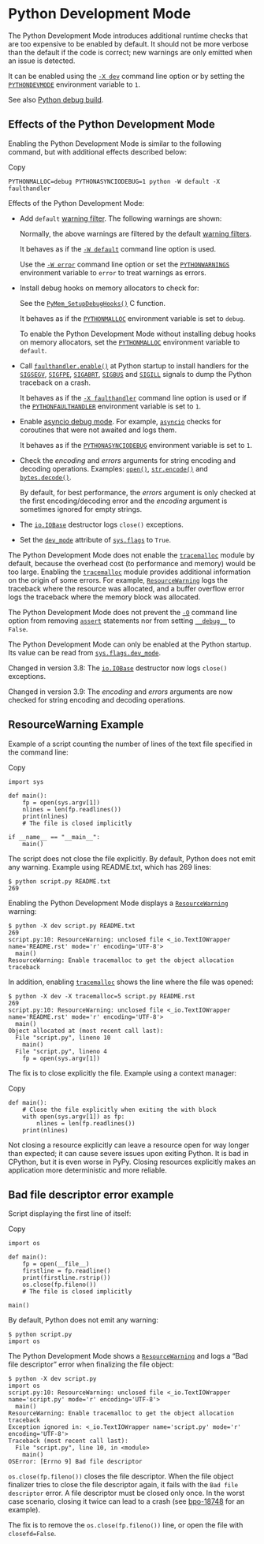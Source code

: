 Python Development Mode
=======================

The Python Development Mode introduces additional runtime checks that are too
expensive to be enabled by default. It should not be more verbose than the
default if the code is correct; new warnings are only emitted when an issue is
detected.

It can be enabled using the [`-X dev`](../using/cmdline.html#cmdoption-X) command line option or by
setting the [`PYTHONDEVMODE`](../using/cmdline.html#envvar-PYTHONDEVMODE) environment variable to `1`.

See also [Python debug build](../using/configure.html#debug-build).

Effects of the Python Development Mode
--------------------------------------

Enabling the Python Development Mode is similar to the following command, but
with additional effects described below:

Copy

```
PYTHONMALLOC=debug PYTHONASYNCIODEBUG=1 python -W default -X faulthandler

```

Effects of the Python Development Mode:

* Add `default` [warning filter](warnings.html#describing-warning-filters). The
  following warnings are shown:

  Normally, the above warnings are filtered by the default [warning
  filters](warnings.html#describing-warning-filters).

  It behaves as if the [`-W default`](../using/cmdline.html#cmdoption-W) command line option is used.

  Use the [`-W error`](../using/cmdline.html#cmdoption-W) command line option or set the
  [`PYTHONWARNINGS`](../using/cmdline.html#envvar-PYTHONWARNINGS) environment variable to `error` to treat warnings
  as errors.
* Install debug hooks on memory allocators to check for:

  See the [`PyMem_SetupDebugHooks()`](../c-api/memory.html#c.PyMem_SetupDebugHooks "PyMem_SetupDebugHooks") C function.

  It behaves as if the [`PYTHONMALLOC`](../using/cmdline.html#envvar-PYTHONMALLOC) environment variable is set to
  `debug`.

  To enable the Python Development Mode without installing debug hooks on
  memory allocators, set the [`PYTHONMALLOC`](../using/cmdline.html#envvar-PYTHONMALLOC) environment variable to
  `default`.
* Call [`faulthandler.enable()`](faulthandler.html#faulthandler.enable "faulthandler.enable") at Python startup to install handlers for
  the [`SIGSEGV`](signal.html#signal.SIGSEGV "signal.SIGSEGV"), [`SIGFPE`](signal.html#signal.SIGFPE "signal.SIGFPE"),
  [`SIGABRT`](signal.html#signal.SIGABRT "signal.SIGABRT"), [`SIGBUS`](signal.html#signal.SIGBUS "signal.SIGBUS") and
  [`SIGILL`](signal.html#signal.SIGILL "signal.SIGILL") signals to dump the Python traceback on a crash.

  It behaves as if the [`-X faulthandler`](../using/cmdline.html#cmdoption-X) command line option is
  used or if the [`PYTHONFAULTHANDLER`](../using/cmdline.html#envvar-PYTHONFAULTHANDLER) environment variable is set to
  `1`.
* Enable [asyncio debug mode](asyncio-dev.html#asyncio-debug-mode). For example,
  [`asyncio`](asyncio.html#module-asyncio "asyncio: Asynchronous I/O.") checks for coroutines that were not awaited and logs them.

  It behaves as if the [`PYTHONASYNCIODEBUG`](../using/cmdline.html#envvar-PYTHONASYNCIODEBUG) environment variable is set
  to `1`.
* Check the *encoding* and *errors* arguments for string encoding and decoding
  operations. Examples: [`open()`](functions.html#open "open"), [`str.encode()`](stdtypes.html#str.encode "str.encode") and
  [`bytes.decode()`](stdtypes.html#bytes.decode "bytes.decode").

  By default, for best performance, the *errors* argument is only checked at
  the first encoding/decoding error and the *encoding* argument is sometimes
  ignored for empty strings.
* The [`io.IOBase`](io.html#io.IOBase "io.IOBase") destructor logs `close()` exceptions.
* Set the [`dev_mode`](sys.html#sys.flags.dev_mode "sys.flags.dev_mode") attribute of [`sys.flags`](sys.html#sys.flags "sys.flags") to
  `True`.

The Python Development Mode does not enable the [`tracemalloc`](tracemalloc.html#module-tracemalloc "tracemalloc: Trace memory allocations.") module by
default, because the overhead cost (to performance and memory) would be too
large. Enabling the [`tracemalloc`](tracemalloc.html#module-tracemalloc "tracemalloc: Trace memory allocations.") module provides additional information
on the origin of some errors. For example, [`ResourceWarning`](exceptions.html#ResourceWarning "ResourceWarning") logs the
traceback where the resource was allocated, and a buffer overflow error logs
the traceback where the memory block was allocated.

The Python Development Mode does not prevent the [`-O`](../using/cmdline.html#cmdoption-O) command line
option from removing [`assert`](../reference/simple_stmts.html#assert) statements nor from setting
[`__debug__`](constants.html#debug__ "__debug__") to `False`.

The Python Development Mode can only be enabled at the Python startup. Its
value can be read from [`sys.flags.dev_mode`](sys.html#sys.flags "sys.flags").

Changed in version 3.8: The [`io.IOBase`](io.html#io.IOBase "io.IOBase") destructor now logs `close()` exceptions.

Changed in version 3.9: The *encoding* and *errors* arguments are now checked for string encoding
and decoding operations.

ResourceWarning Example
-----------------------

Example of a script counting the number of lines of the text file specified in
the command line:

Copy

```
import sys

def main():
    fp = open(sys.argv[1])
    nlines = len(fp.readlines())
    print(nlines)
    # The file is closed implicitly

if __name__ == "__main__":
    main()

```

The script does not close the file explicitly. By default, Python does not emit
any warning. Example using README.txt, which has 269 lines:

```
$ python script.py README.txt
269

```

Enabling the Python Development Mode displays a [`ResourceWarning`](exceptions.html#ResourceWarning "ResourceWarning") warning:

```
$ python -X dev script.py README.txt
269
script.py:10: ResourceWarning: unclosed file <_io.TextIOWrapper name='README.rst' mode='r' encoding='UTF-8'>
  main()
ResourceWarning: Enable tracemalloc to get the object allocation traceback

```

In addition, enabling [`tracemalloc`](tracemalloc.html#module-tracemalloc "tracemalloc: Trace memory allocations.") shows the line where the file was
opened:

```
$ python -X dev -X tracemalloc=5 script.py README.rst
269
script.py:10: ResourceWarning: unclosed file <_io.TextIOWrapper name='README.rst' mode='r' encoding='UTF-8'>
  main()
Object allocated at (most recent call last):
  File "script.py", lineno 10
    main()
  File "script.py", lineno 4
    fp = open(sys.argv[1])

```

The fix is to close explicitly the file. Example using a context manager:

Copy

```
def main():
    # Close the file explicitly when exiting the with block
    with open(sys.argv[1]) as fp:
        nlines = len(fp.readlines())
    print(nlines)

```

Not closing a resource explicitly can leave a resource open for way longer than
expected; it can cause severe issues upon exiting Python. It is bad in
CPython, but it is even worse in PyPy. Closing resources explicitly makes an
application more deterministic and more reliable.

Bad file descriptor error example
---------------------------------

Script displaying the first line of itself:

Copy

```
import os

def main():
    fp = open(__file__)
    firstline = fp.readline()
    print(firstline.rstrip())
    os.close(fp.fileno())
    # The file is closed implicitly

main()

```

By default, Python does not emit any warning:

```
$ python script.py
import os

```

The Python Development Mode shows a [`ResourceWarning`](exceptions.html#ResourceWarning "ResourceWarning") and logs a “Bad file
descriptor” error when finalizing the file object:

```
$ python -X dev script.py
import os
script.py:10: ResourceWarning: unclosed file <_io.TextIOWrapper name='script.py' mode='r' encoding='UTF-8'>
  main()
ResourceWarning: Enable tracemalloc to get the object allocation traceback
Exception ignored in: <_io.TextIOWrapper name='script.py' mode='r' encoding='UTF-8'>
Traceback (most recent call last):
  File "script.py", line 10, in <module>
    main()
OSError: [Errno 9] Bad file descriptor

```

`os.close(fp.fileno())` closes the file descriptor. When the file object
finalizer tries to close the file descriptor again, it fails with the `Bad
file descriptor` error. A file descriptor must be closed only once. In the
worst case scenario, closing it twice can lead to a crash (see [bpo-18748](https://bugs.python.org/issue?@action=redirect&bpo=18748)
for an example).

The fix is to remove the `os.close(fp.fileno())` line, or open the file with
`closefd=False`.